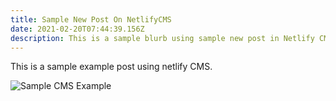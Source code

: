 ```yaml
---
title: Sample New Post On NetlifyCMS
date: 2021-02-20T07:44:39.156Z
description: This is a sample blurb using sample new post in Netlify CMS
---
```



This is a sample example post using netlify CMS.

![Sample CMS Example](img/logo.jpg "This is a sample CMS example")
